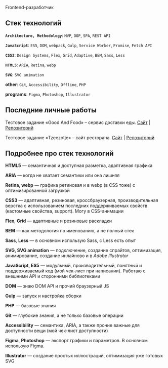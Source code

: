 Frontend-разработчик

## Стек технологий

**`Architecture, Methodology`**: `MVP`, `OOP`, `SPA`, `REST API`

**`JavaScript`**: `ES5`, `DOM`, `webpack`, `Gulp`, `Service Worker`, `Promise`, `Fetch API`

**`CSS3`**: `Design Systems`, `Flex`, `Grid`, `Adaptive`, `BEM`, `Sass`, `Less`

**`HTML5`**: `ARIA`, `Retina`, `webp`

**`SVG`**: `SVG animation`

**other**: `Git`, `Accessibility`, `Offline`, `PHP`

**programs**: `Figma`, `Photoshop`, `Illustrator`

## Последние личные работы

Тестовое задание «Gооd Аnd Fооd» – сервис доставки еды. [Сайт](https://qostua.github.io/good-and-food/public/index.html) | [Репозиторий](https://github.com/qostua/good-and-food)

Тестовое задание «Tzeezotje» – сайт ресторана. [Сайт](https://qostua.github.io/tzeezotje/public/) | [Репозиторий](https://github.com/qostua/tzeezotje)

## <a name="stek">Подробнее про стек технологий</a>

**HTML5** — семантичная и доступная разметка, адаптивная графика

**ARIA** — когда не хватает семантики или она лишняя

**Retina, webp** — графика ретиновая и в webp (в CSS тоже) с оптимизированной загрузкой

**CSS3** — адаптивная, резиновая, кроссбраузерная, производительная верстка с использованием последних поддерживаемых свойств (кастомные свойства, support). Могу в CSS-анимации

**Flex**, **Grid** — адаптивные и резиновые раскладки

**BEM** — как методология по именованию, а не полный стек

**Sass**, **Less** — в основном использую Sass, с Less есть опыт

**SVG, SVG animation** — подключение, создание спрайтов, оптимизация, анимирование, создание инлайново и в *Adobe Illustrator*

**JavaScript, ES5** — модульный, производительный, понятный и поддерживаемый код (мой чек-лист при написании). Работаю с внешними API и сторонними библиотеками

**DOM** — знаю DOM API и прочий браузерный JS

**Gulp** — запуск и настройка сборки

**PHP** — базовые знания

**Git** — глубокие знания, а не только базовые операции

**Accessibility** — семантика, ARIA, а также прочие важные для доступности вещи (мой чек-лист доступности)

**Figma**, **Photoshop** — экспорт графики и параметров. В основном использую Figma.

**Illustrator** — создание простых иллюстраций, оптимизация уже готовых SVG
